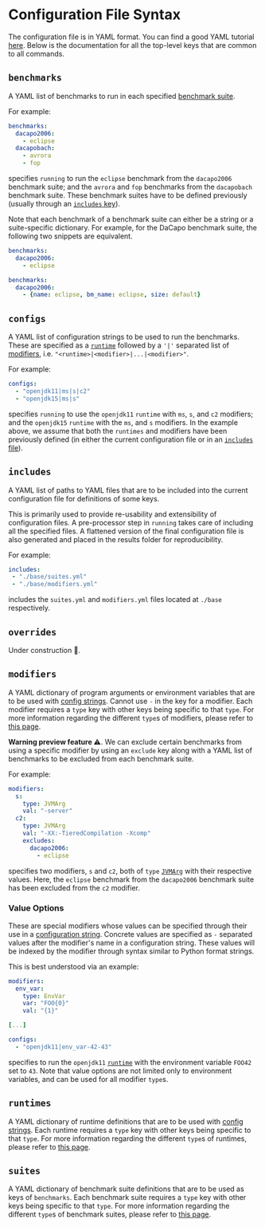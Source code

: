 # Configuration File Syntax
The configuration file is in YAML format.
You can find a good YAML tutorial
[here](https://docs.ansible.com/ansible/latest/reference_appendices/YAMLSyntax.html).
Below is the documentation for all the top-level keys that are common to all
commands.

## `benchmarks`
A YAML list of benchmarks to run in each specified [benchmark suite](#suites).

For example:
```yaml
benchmarks:
  dacapo2006:
    - eclipse
  dacapobach:
    - avrora
    - fop
```
specifies `running` to run the `eclipse` benchmark from the `dacapo2006`
benchmark suite; and the `avrora` and `fop` benchmarks from the `dacapobach`
benchmark suite. These benchmark suites have to be defined previously (usually
through an [`includes` key](#includes)).

Note that each benchmark of a benchmark suite can either be a string or a suite-specific dictionary.
For example, for the DaCapo benchmark suite, the following two snippets are equivalent.

```yaml
benchmarks:
  dacapo2006:
    - eclipse
```

```yaml
benchmarks:
  dacapo2006:
    - {name: eclipse, bm_name: eclipse, size: default}
```

## `configs`
A YAML list of configuration strings to be used to run the benchmarks. These are
specified as a [`runtime`](#runtimes) followed by a `'|'` separated list of
[modifiers](./modifier.md), i.e. `"<runtime>|<modifier>|...|<modifier>"`.

For example:
```yaml
configs:
  - "openjdk11|ms|s|c2"
  - "openjdk15|ms|s"
```
specifies `running` to use the `openjdk11` `runtime` with `ms`, `s`, and `c2`
modifiers; and the `openjdk15` `runtime` with the `ms`, and `s` modifiers. In
the example above, we assume that both the `runtimes` and modifiers have been
previously defined (in either the current configuration file or in an [`includes`
file](#includes)).

## `includes`
A YAML list of paths to YAML files that are to be included into the current
configuration file for definitions of some keys.

This is primarily used to provide re-usability and extensibility of
configuration files. A pre-processor step in `running` takes care of including
all the specified files. A flattened version of the final configuration file is
also generated and placed in the results folder for reproducibility.

For example:
```yaml
includes:
 - "./base/suites.yml"
 - "./base/modifiers.yml"
```
includes the `suites.yml` and `modifiers.yml` files located at `./base`
respectively.

## `overrides`
Under construction 🚧.

## `modifiers`
A YAML dictionary of program arguments or environment variables that are to be
used with [config strings](#configs). Cannot use `-` in the key for a modifier.
Each modifier requires a `type` key with other keys being specific to that
`type`. For more information regarding the different `type`s of modifiers,
please refer to [this page](./modifier.md).

**Warning preview feature ⚠️**. We can exclude certain benchmarks from using a
specific modifier by using an `exclude` key along with a YAML list of benchmarks
to be excluded from each benchmark suite.

For example:
```yaml
modifiers:
  s:
    type: JVMArg
    val: "-server"
  c2:
    type: JVMArg
    val: "-XX:-TieredCompilation -Xcomp"
    excludes:
      dacapo2006:
        - eclipse
```
specifies two modifiers, `s` and `c2`, both of `type`
[`JVMArg`](./modifier.md#JVMArg) with their respective values. Here, the
`eclipse` benchmark from the `dacapo2006` benchmark suite has been excluded from
the `c2` modifier.

### Value Options
These are special modifiers whose values can be specified through their use in a
[configuration string](#configs). Concrete values are specified as `-` separated
values after the modifier's name in a configuration string. These values will be
indexed by the modifier through syntax similar to Python format strings.

This is best understood via an example:
```yaml
modifiers:
  env_var:
    type: EnvVar
    var: "FOO{0}"
    val: "{1}"

[...]

configs:
  - "openjdk11|env_var-42-43"
```
specifies to run the `openjdk11` [`runtime`](#runtimes) with the environment
variable `FOO42` set to `43`. Note that value options are not limited only to
environment variables, and can be used for all modifier `type`s.

## `runtimes`
A YAML dictionary of runtime definitions that are to be used with [config strings](#configs).
Each runtime requires a `type` key with other keys being specific to that
`type`. For more information regarding the different `type`s of runtimes,
please refer to [this page](./runtime.md).

## `suites`
A YAML dictionary of benchmark suite definitions that are to be used as keys of `benchmarks`.
Each benchmark suite requires a `type` key with other keys being specific to that
`type`. For more information regarding the different `type`s of benchmark suites,
please refer to [this page](./suite.md).
